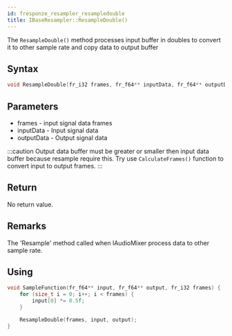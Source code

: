 ```yaml
---
id: fresponze_resampler_resampledouble
title: IBaseResampler::ResampleDouble()
---
```


The `ResampleDouble()` method processes input buffer in doubles to convert it to other sample rate and copy data to output buffer

## Syntax 
```cpp
void ResampleDouble(fr_i32 frames, fr_f64** inputData, fr_f64** outputData);
```

## Parameters
* frames - input signal data frames
* inputData - Input signal data
* outputData - Output signal data

:::caution
Output data buffer must be greater or smaller then input data buffer because resample require this. Try use `CalculateFrames()` function to convert input to output frames. 
:::

## Return
No return value.

## Remarks
The 'Resample' method called when IAudioMixer process data to other sample rate.

## Using

```cpp
void SampleFunction(fr_f64** input, fr_f64** output, fr_i32 frames) {
    for (size_t i = 0; i++; i < frames) {
        input[0] *= 0.5f;
    }

    ResampleDouble(frames, input, output);
}
```